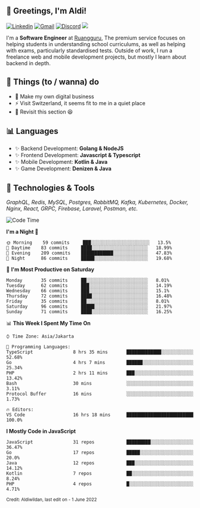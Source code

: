 <!-- Greetings -->
## 👋 Greetings, I'm Aldi!

<!-- Social Media -->
[![Linkedin](https://img.shields.io/badge/-aldiwildan-blue?style=flat&logo=Linkedin&logoColor=white)](https://www.linkedin.com/in/aldiwildan/)
[![Gmail](https://img.shields.io/badge/-aldiwild77@gmail.com-c14438?style=flat&logo=Gmail&logoColor=white)](mailto:aldiwild77@gmail.com)
[![Discord](https://img.shields.io/badge/-Chroma-5663F7?style=flat&logo=Discord&logoColor=white)](https://discord.gg/BUxraQ8)
![](https://komarev.com/ghpvc/?username=aldiwildan77&label=Visitor&color=2bbc8a)

<!-- Introduction -->
I'm a **Software Engineer** at [Ruangguru](https://ruangguru.com), The premium service focuses on helping students in understanding school curriculums, as well as helping with exams, particularly standardised tests. Outside of work, I run a freelance web and mobile development projects, but mostly I learn about backend in depth.

## 📃 Things (to / wanna) do
- 🐝 Make my own digital business
- ⚡ Visit Switzerland, it seems fit to me in a quiet place
- 🌱 Revisit this section 😆

## 📊 Languages
- ✨ Backend Development: **Golang & NodeJS**
- ✨ Frontend Development: **Javascript & Typescript**
- ✨ Mobile Development: **Kotlin & Java**
- ✨ Game Development: **Denizen & Java**

## 🔧 Technologies & Tools
*GraphQL, Redis, MySQL, Postgres, RabbitMQ, Kafka, Kubernetes, Docker, Nginx, React, GRPC, Firebase, Laravel, Postman, etc.*

<!--START_SECTION:waka-->
![Code Time](http://img.shields.io/badge/Code%20Time-0%20secs-blue)

**I'm a Night 🦉** 

```text
🌞 Morning    59 commits     ███░░░░░░░░░░░░░░░░░░░░░░   13.5% 
🌆 Daytime    83 commits     ████░░░░░░░░░░░░░░░░░░░░░   18.99% 
🌃 Evening    209 commits    ████████████░░░░░░░░░░░░░   47.83% 
🌙 Night      86 commits     █████░░░░░░░░░░░░░░░░░░░░   19.68%

```
📅 **I'm Most Productive on Saturday** 

```text
Monday       35 commits     ██░░░░░░░░░░░░░░░░░░░░░░░   8.01% 
Tuesday      62 commits     ███░░░░░░░░░░░░░░░░░░░░░░   14.19% 
Wednesday    66 commits     ███░░░░░░░░░░░░░░░░░░░░░░   15.1% 
Thursday     72 commits     ████░░░░░░░░░░░░░░░░░░░░░   16.48% 
Friday       35 commits     ██░░░░░░░░░░░░░░░░░░░░░░░   8.01% 
Saturday     96 commits     █████░░░░░░░░░░░░░░░░░░░░   21.97% 
Sunday       71 commits     ████░░░░░░░░░░░░░░░░░░░░░   16.25%

```


📊 **This Week I Spent My Time On** 

```text
⌚︎ Time Zone: Asia/Jakarta

💬 Programming Languages: 
TypeScript               8 hrs 35 mins       █████████████░░░░░░░░░░░░   52.68% 
Go                       4 hrs 7 mins        ██████░░░░░░░░░░░░░░░░░░░   25.34% 
PHP                      2 hrs 11 mins       ███░░░░░░░░░░░░░░░░░░░░░░   13.42% 
Bash                     30 mins             ░░░░░░░░░░░░░░░░░░░░░░░░░   3.11% 
Protocol Buffer          16 mins             ░░░░░░░░░░░░░░░░░░░░░░░░░   1.73%

🔥 Editors: 
VS Code                  16 hrs 18 mins      █████████████████████████   100.0%

```

**I Mostly Code in JavaScript** 

```text
JavaScript               31 repos            █████████░░░░░░░░░░░░░░░░   36.47% 
Go                       17 repos            █████░░░░░░░░░░░░░░░░░░░░   20.0% 
Java                     12 repos            ███░░░░░░░░░░░░░░░░░░░░░░   14.12% 
Kotlin                   7 repos             ██░░░░░░░░░░░░░░░░░░░░░░░   8.24% 
PHP                      4 repos             █░░░░░░░░░░░░░░░░░░░░░░░░   4.71%

```



<!--END_SECTION:waka-->

<sub>Credit: Aldiwildan, last edit on - 1 June 2022</sub>
